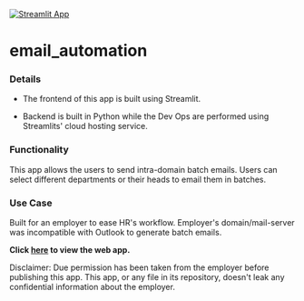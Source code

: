 [![Streamlit App](https://static.streamlit.io/badges/streamlit_badge_black_white.svg)](https://share.streamlit.io/hussam95/email_automation/main/main.py)

# email_automation

### Details

- The frontend of this app is built using
Streamlit. 

- Backend is built in Python while
the Dev Ops are performed using Streamlits' 
cloud hosting service.

### Functionality

This app allows the users to send intra-domain
batch emails. Users can select different departments or their heads to email them in batches.

### Use Case

Built for an employer to ease HR's workflow.
Employer's domain/mail-server was incompatible
with Outlook to generate batch emails.


**Click [here](https://share.streamlit.io/hussam95/email_automation/main/main.py) to view the web app.**

Disclaimer: Due permission has been taken from the employer before publishing this app. This app, or any file in its repository, doesn't leak any confidential information about the employer.
